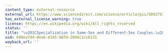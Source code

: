 ```yaml
---
content_type: external-resource
external_url: https://www.sciencedirect.com/science/article/pii/S0927537121000300#:~:text=We%20find%20that%20both%20same,most%20traditional%20different%2Dsex%20couples.
has_external_license_warning: true
license: https://en.wikipedia.org/wiki/All_rights_reserved
status: ''
title: "\u201CSpecialization in Same-Sex and Different-Sex Couples.\u201D"
uid: 690ea7d4-deab-4165-98fd-2004c1cc6131
wayback_url: ''
---
```

